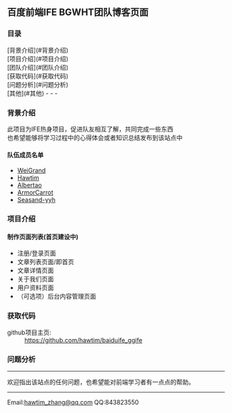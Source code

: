 <h2>百度前端IFE BGWHT团队博客页面</h2>
<h3>目录</h3>
[背景介绍](#背景介绍)<br>
[项目介绍](#项目介绍)<br>
[团队介绍](#团队介绍)<br>
[获取代码](#获取代码)<br>
[问题分析](#问题分析)<br>
[其他](#其他)
- - -
<a name="背景介绍"></a>
  <h3>背景介绍</h3>
  <p>此项目为IFE热身项目，促进队友相互了解，共同完成一些东西<br>也希望能够将学习过程中的心得体会或者知识总结发布到该站点中</p>
<a name="团队介绍"></a>
<h4>队伍成员名单</h4>
<ul>
  <li><a href="https://github.com/WeiGrand">WeiGrand</a></li>
  <li><a href="https://github.com/hawtim">Hawtim</a></li>
  <li><a href="https://github.com/Albertao">Albertao</a></li>
  <li><a href="https://github.com/ArmorCarrot">ArmorCarrot</a></li>
  <li><a href="https://github.com/Seasand-yyh">Seasand-yyh</a></li>
</ul>
<a name="项目介绍"></a>
<h3>项目介绍</h3>
<h4>制作页面列表(首页建设中)</h4>
<ul>
  <li>注册/登录页面</li>
  <li>文章列表页面/即首页</li>
  <li>文章详情页面</li>
  <li>关于我们页面</li>
  <li>用户资料页面</li>
  <li>（可选项）后台内容管理页面</li>
</ul>
<a name="获取代码"></a>
  <h3>获取代码</h3>
  <dt>github项目主页:</dt>
  <dd><a href="https://github.com/hawtim/baiduife_ggife">https://github.com/hawtim/baiduife_ggife</dd>

<a name="问题分析"></a>
  <h3>问题分析</h3>
<!-- <ol>
  <li>
    <h4></h4>
    <p class="answer">&nbsp;</p>
  </li>
  <li>
    <h4>&nbsp;</h4>
    <p class="answer">&nbsp;</p>
  </li>
  <li>
    <h4>&nbsp;</h4>
    <p class="answer">&nbsp;</p>
  </li>
  <li>
    <h4>&nbsp;</h4>
    <p class="answer">&nbsp;</p>
  </li>
  <li>
    <h4>&nbsp;</h4>
    <p class="answer">&nbsp;</p>
  </li>
</ol> -->

<a name="其他"></a>
****
欢迎指出该站点的任何问题，也希望能对前端学习者有一点点的帮助。
****
Email:<hawtim_zhang@qq.com>
QQ:843823550
